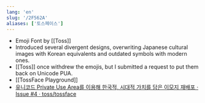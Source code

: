 ```yaml
---
lang: 'en'
slug: '/2F562A'
aliases: ['토스페이스']
---
```


- Emoji Font by [[Toss]]
- Introduced several divergent designs, overwriting Japanese cultural images with Korean equivalents and outdated symbols with modern ones.
- [[Toss]] once withdrew the emojis, but I submitted a request to put them back on Unicode PUA.
- [[TossFace Playground]]
- [유니코드 Private Use Area를 이용해 한국적, 시대적 가치를 담은 이모지 재배포 · Issue #4 · toss/tossface](https://github.com/toss/tossface/issues/4)
